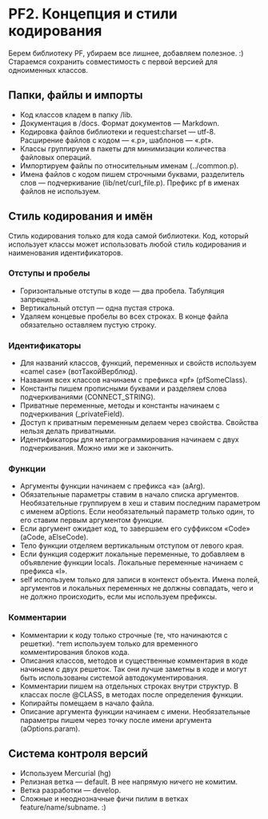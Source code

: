 PF2. Концепция и стили кодирования
==================================

Берем библиотеку PF, убираем все лишнее, добавляем полезное. :) Стараемся сохранить совместимость с первой версией для одноименных классов.

## Папки, файлы и импорты

* Код классов кладем в папку /lib.
* Документация в /docs. Формат документов — Markdown.
* Кодировка файлов библиотеки и request:charset — utf-8. Расширение файлов с кодом — «.p», шаблонов — «.pt».
* Классы группируем в пакеты для минимизации количества файловых операций.
* Импортируем файлы по относительным именам (../common.p).
* Имена файлов с кодом пишем строчными буквами, разделитель слов — подчеркивание (lib/net/curl_file.p). Префикс pf в именах файлов не используем.

## Стиль кодирования и имён

Стиль кодирования только для кода самой библиотеки. Код, который использует классы может использовать любой стиль кодирования и наименования идентификаторов.

### Отступы и пробелы

* Горизонтальные отступы в коде — два пробела. Табуляция запрещена.
* Вертикальный отступ — одна пустая строка.
* Удаляем концевые пробелы во всех строках. В конце файла обязательно оставляем пустую строку.

### Идентификаторы

* Для названий классов, функций, переменных и свойств используем «camel case» (вотТакойВерблюд).
* Названия всех классов начинаем с префикса «pf» (pfSomeClass).
* Константы пишем прописными буквами и разделяем слова подчеркиваниями (CONNECT_STRING).
* Приватные переменные, методы и константы начинаем с подчеркивания (_privateField).
* Доступ к приватным переменным делаем через свойства. Свойства нельзя делать приватными.
* Идентификаторы для метапрограммирования начинаем с двух подчеркивания. Можно ими же и закончить.

### Функции

* Аргументы функции начинаем с префикса «a» (aArg).
* Обязательные параметры ставим в начало списка аргументов. Необязательные группируем в хеш и ставим последним параметром с именем aOptions. Если необязательный параметр только один, то его  ставим первым аргументом функции.
* Если аргумент ожидает код, то завершаем его суффиксом «Code» (aCode, aElseCode).
* Тело функции отделяем вертикальным отступом от левого края.
* Если функция содержит локальные переменные, то добавляем в объявление функции locals. Локальные переменные начинаем с префикса «l».
* self используем только для записи в контекст объекта. Имена полей, аргументов и локальных переменных не должны совпадать, чего и не должно происходить, если мы используем префиксы.

### Комментарии

* Комментарии к коду только строчные (те, что начинаются с решетки). ^rem используем только для временного комментирования блоков кода.
* Описания классов, методов и существенные комментария в коде начинаем с двух решеток. Так они лучше заметны в коде и могут быть использованы системой автодокументирования.
* Комментарии пишем на отдельных строках внутри структур. В классах после @CLASS, в методах после определения функции.
* Копирайты помещаем в начало файла.
* Описание аргумента функции начинаем с имени. Необязательные параметры пишем через точку после имени аргумента (aOptions.param).

## Система контроля версий

* Используем Mercurial (hg)
* Релизная ветка — default. В нее напрямую ничего не комитим.
* Ветка разработки — develop.
* Сложные и неоднозначные фичи пилим в ветках feature/name/subname. :)
